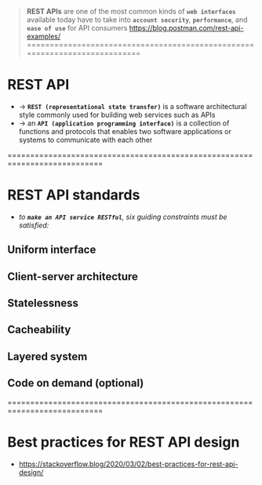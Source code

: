 > **REST APIs** are one of the most common kinds of **`web interfaces`** available today
> have to take into **`account security`**, **`performance`**, and **`ease of use`** for API consumers
> https://blog.postman.com/rest-api-examples/
===========================================================================
# REST API
* -> **`REST (representational state transfer)`** is a software architectural style commonly used for building web services such as APIs
* -> an **`API (application programming interface)`** is a collection of functions and protocols that enables two software applications or systems to communicate with each other

===========================================================================
# REST API standards 
* _to **`make an API service RESTful`**, six guiding constraints must be satisfied:_

## Uniform interface

## Client-server architecture

## Statelessness

## Cacheability

## Layered system

## Code on demand (optional)

===========================================================================
# Best practices for REST API design
* https://stackoverflow.blog/2020/03/02/best-practices-for-rest-api-design/
